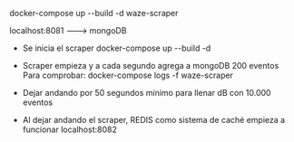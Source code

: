 docker-compose up --build -d waze-scraper

localhost:8081 ---> mongoDB

- Se inicia el scraper
docker-compose up --build -d

- Scraper empieza y a cada segundo agrega a mongoDB 200 eventos
    Para comprobar: docker-compose logs -f waze-scraper
- Dejar andando por 50 segundos mínimo para llenar dB con 10.000 eventos

- Al dejar andando el scraper, REDIS como sistema de caché empieza a funcionar
    localhost:8082


    